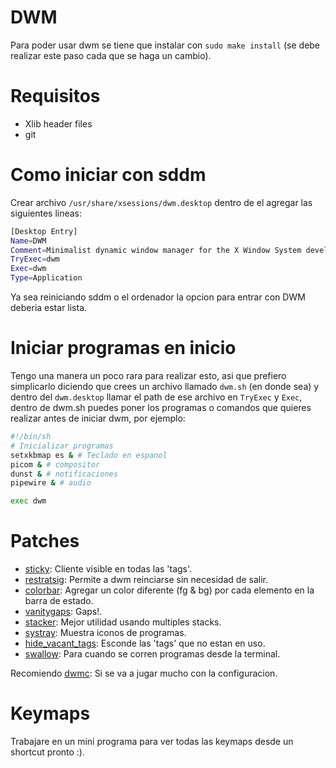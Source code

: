 # DWM
Para poder usar dwm se tiene que instalar con `sudo make install` (se debe
realizar este paso cada que se haga un cambio).

# Requisitos
- Xlib header files
- git

# Como iniciar con sddm
Crear archivo `/usr/share/xsessions/dwm.desktop` dentro de el agregar las siguientes lineas:
```sh
[Desktop Entry]
Name=DWM
Comment=Minimalist dynamic window manager for the X Window System developed by Suckless
TryExec=dwm
Exec=dwm
Type=Application
```
Ya sea reiniciando sddm o el ordenador la opcion para entrar con DWM deberia estar lista.

# Iniciar programas en inicio
Tengo una manera un poco rara para realizar esto, asi que prefiero simplicarlo diciendo
que crees un archivo llamado `dwm.sh` (en donde sea) y dentro del `dwm.desktop` llamar
el path de ese archivo en `TryExec` y `Exec`, dentro de dwm.sh puedes poner los programas
o comandos que quieres realizar antes de iniciar dwm, por ejemplo:
```sh
#!/bin/sh
# Inicializar programas
setxkbmap es & # Teclado en espanol
picom & # compositor
dunst & # notificaciones
pipewire & # audio

exec dwm
```

# Patches
- [sticky](https://dwm.suckless.org/patches/sticky): Cliente visible en todas las 'tags'.
- [restratsig](https://dwm.suckless.org/patches/restartsig/): Permite a dwm reinciarse sin necesidad de salir.
- [colorbar](https://dwm.suckless.org/patches/colorbar/): Agregar un color diferente (fg & bg) por cada elemento
    en la barra de estado.
- [vanitygaps](https://dwm.suckless.org/patches/vanitygaps/): Gaps!.
- [stacker](https://dwm.suckless.org/patches/stacker/): Mejor utilidad usando multiples stacks.
- [systray](https://dwm.suckless.org/patches/systray/): Muestra iconos de programas.
- [hide_vacant_tags](https://dwm.suckless.org/patches/hide_vacant_tags/): Esconde las 'tags' que no estan en uso.
- [swallow](https://dwm.suckless.org/patches/swallow/): Para cuando se corren programas desde la terminal.

Recomiendo [dwmc](https://dwm.suckless.org/patches/dwmc/): Si se va a jugar mucho con la configuracion.

# Keymaps
Trabajare en un mini programa para ver todas las keymaps desde un shortcut pronto :).
